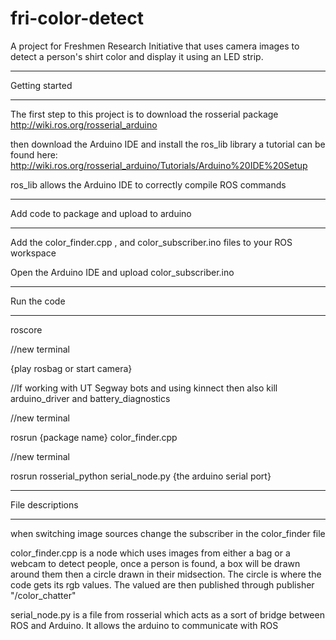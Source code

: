 # fri-color-detect
A project for Freshmen Research Initiative that uses camera images to detect a person's shirt color and display it using an LED strip.

*********************
 Getting started 
*********************
The first step to this project is to download the rosserial package http://wiki.ros.org/rosserial_arduino

then download the Arduino IDE and install the ros_lib library a tutorial can be found here: 
http://wiki.ros.org/rosserial_arduino/Tutorials/Arduino%20IDE%20Setup

ros_lib allows the Arduino IDE to correctly compile ROS commands 

***********************************************
 Add code to package and upload to arduino 
***********************************************
Add the color_finder.cpp , and color_subscriber.ino files to your ROS workspace

Open the Arduino IDE and upload color_subscriber.ino

*****************
 Run the code
*****************
roscore

//new terminal

{play rosbag or start camera}

//If working with UT Segway bots and using kinnect then also kill arduino_driver and battery_diagnostics

//new terminal

rosrun {package name} color_finder.cpp

//new terminal

rosrun rosserial_python serial_node.py {the arduino serial port}

***********************
 File descriptions
***********************
when switching image sources change the subscriber in the color_finder file

color_finder.cpp is a node which uses images from either a bag or a webcam to detect people, once a person is found, 
a box will be drawn around them then a circle drawn in their midsection. The circle is where the code gets its rgb values.
The valued are then published through publisher "/color_chatter"

serial_node.py is a file from rosserial which acts as a sort of bridge between ROS and Arduino. It allows the arduino to communicate with ROS

